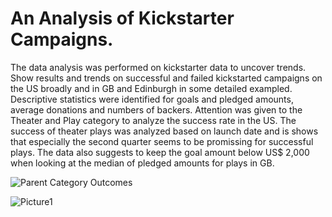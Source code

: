 # An Analysis of Kickstarter Campaigns.
The data analysis was performed on kickstarter data to uncover trends. Show results and trends on successful and failed kickstarted campaigns on the US broadly and in GB and Edinburgh in some detailed exampled. Descriptive statistics were identified for goals and pledged amounts, average donations and numbers of backers. Attention was given to the Theater and Play category to analyze the success rate in the US.  The success of theater plays was analyzed based on launch date and is shows that especially the second quarter seems to be promissing for successful plays. The data also suggests to keep the goal amount below US$ 2,000 when looking at the median of pledged amounts for plays in GB. 

![Parent Category Outcomes](https://user-images.githubusercontent.com/60243906/99124385-26c25180-25a6-11eb-87ca-3de3793b2bd4.jpg)

![Picture1](https://user-images.githubusercontent.com/60243906/99124545-7a349f80-25a6-11eb-821b-0ac94a1e0e46.jpg) 

